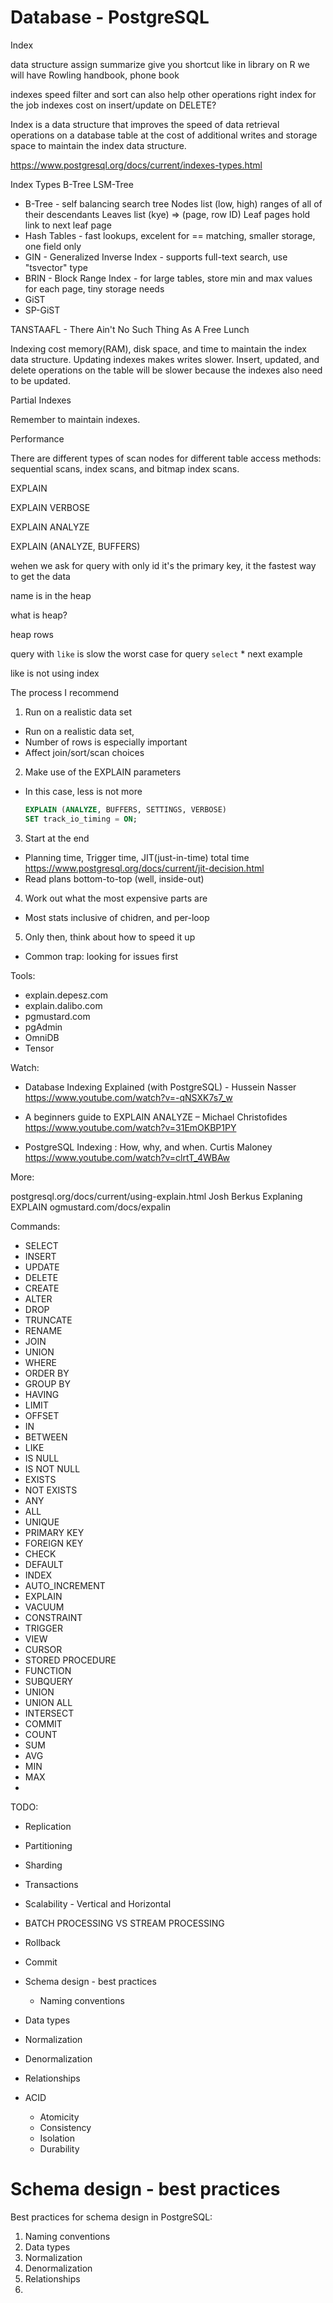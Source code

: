 # Database - PostgreSQL

Index 
 
data structure assign summarize give you shortcut
like in library on R we will have Rowling
handbook, phone book

indexes speed filter and sort
can also help other operations
right index for the job
indexes cost on insert/update on DELETE?

Index is a data structure that improves the speed of data retrieval operations on a database table at the cost of additional writes and storage space to maintain the index data structure.

https://www.postgresql.org/docs/current/indexes-types.html

Index Types
B-Tree
LSM-Tree

- B-Tree - self balancing search tree
  Nodes list (low, high) ranges of all of their descendants
  Leaves list (kye) => (page, row ID)
  Leaf pages hold link to next leaf page
- Hash Tables - fast lookups, excelent for == matching, smaller storage, one field only
- GIN - Generalized Inverse Index - supports full-text search, use "tsvector" type
- BRIN - Block Range Index - for large tables, store min and max values for each page, tiny storage needs
- GiST 
- SP-GiST


TANSTAAFL - There Ain't No Such Thing As A Free Lunch

Indexing cost memory(RAM), disk space, and time to maintain the index data structure.
Updating indexes makes writes slower.
Insert, updated, and delete operations on the table will be slower because the indexes also need to be updated.

Partial Indexes

Remember to maintain indexes.

Performance

There are different types of scan nodes for different table access methods: sequential scans, index scans, and bitmap index scans. 

EXPLAIN

EXPLAIN VERBOSE 

EXPLAIN ANALYZE

EXPLAIN (ANALYZE, BUFFERS)

wehen we ask for query with only id 
it's the primary key, it the fastest way to get the data


name is in the heap

what is heap?

heap rows


query with `like` is slow the worst case for query
`select` * next example
<!-- DOUBLE CHECK when we use `like` with `%` at the beginning of the string -->
like is not using index


The process I recommend
1) Run on a realistic data set
  * Run on a realistic data set, 
  * Number of rows is especially important
  * Affect join/sort/scan choices
2) Make use of the EXPLAIN parameters
  * In this case, less is not more
    ```sql
    EXPLAIN (ANALYZE, BUFFERS, SETTINGS, VERBOSE)
    SET track_io_timing = ON;
    ```
3) Start at the end
  * Planning time, Trigger time, JIT(just-in-time) total time  https://www.postgresql.org/docs/current/jit-decision.html
  * Read plans bottom-to-top (well, inside-out)
4) Work out what the most expensive parts are
  * Most stats inclusive of chidren, and per-loop
5) Only then, think about how to speed it up
  * Common trap: looking for issues first 

Tools:
* explain.depesz.com
* explain.dalibo.com
* pgmustard.com
* pgAdmin
* OmniDB
* Tensor

Watch: 

* Database Indexing Explained (with PostgreSQL) - Hussein Nasser https://www.youtube.com/watch?v=-qNSXK7s7_w

* A beginners guide to EXPLAIN ANALYZE – Michael Christofides https://www.youtube.com/watch?v=31EmOKBP1PY

* PostgreSQL Indexing : How, why, and when. Curtis Maloney https://www.youtube.com/watch?v=clrtT_4WBAw

More: 
<!-- CHATGPT XD? Josh Berkus - PostgreSQL Performance for Humans -->
postgresql.org/docs/current/using-explain.html
Josh Berkus Explaning EXPLAIN
ogmustard.com/docs/expalin


Commands:

- SELECT
- INSERT
- UPDATE
- DELETE
- CREATE
- ALTER
- DROP
- TRUNCATE
- RENAME
- JOIN
- UNION
- WHERE
- ORDER BY
- GROUP BY
- HAVING
- LIMIT
- OFFSET
- IN
- BETWEEN
- LIKE
- IS NULL
- IS NOT NULL
- EXISTS
- NOT EXISTS
- ANY
- ALL
- UNIQUE
- PRIMARY KEY
- FOREIGN KEY
- CHECK
- DEFAULT
- INDEX
- AUTO_INCREMENT
- EXPLAIN 
- VACUUM
- CONSTRAINT
- TRIGGER
- VIEW
- CURSOR
- STORED PROCEDURE
- FUNCTION
- SUBQUERY
- UNION
- UNION ALL
- INTERSECT
- COMMIT
- COUNT
- SUM
- AVG
- MIN
- MAX
-   

TODO:

* Replication

* Partitioning

* Sharding

* Transactions

* Scalability - Vertical and Horizontal

* BATCH PROCESSING VS STREAM PROCESSING

* Rollback

* Commit

* Schema design - best practices
  * Naming conventions

* Data types

* Normalization

* Denormalization

* Relationships
  
* ACID

  - Atomicity
  - Consistency
  - Isolation
  - Durability





# Schema design - best practices

Best practices for schema design in PostgreSQL:

1. Naming conventions
2. Data types
3. Normalization
4. Denormalization
5. Relationships
6. 